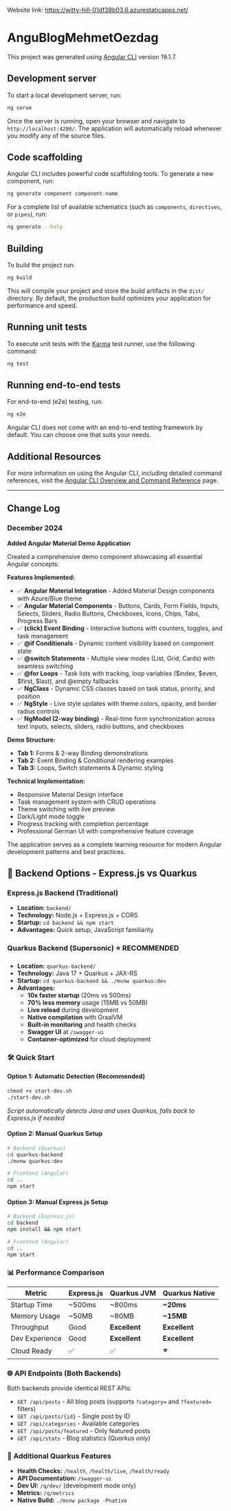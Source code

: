 Website link: https://witty-hill-01df38b03.6.azurestaticapps.net/

# AnguBlogMehmetOezdag

This project was generated using [Angular CLI](https://github.com/angular/angular-cli) version 19.1.7.

## Development server

To start a local development server, run:

```bash
ng serve
```

Once the server is running, open your browser and navigate to `http://localhost:4200/`. The application will automatically reload whenever you modify any of the source files.

## Code scaffolding

Angular CLI includes powerful code scaffolding tools. To generate a new component, run:

```bash
ng generate component component-name
```

For a complete list of available schematics (such as `components`, `directives`, or `pipes`), run:

```bash
ng generate --help
```

## Building

To build the project run:

```bash
ng build
```

This will compile your project and store the build artifacts in the `dist/` directory. By default, the production build optimizes your application for performance and speed.

## Running unit tests

To execute unit tests with the [Karma](https://karma-runner.github.io) test runner, use the following command:

```bash
ng test
```

## Running end-to-end tests

For end-to-end (e2e) testing, run:

```bash
ng e2e
```

Angular CLI does not come with an end-to-end testing framework by default. You can choose one that suits your needs.

## Additional Resources

For more information on using the Angular CLI, including detailed command references, visit the [Angular CLI Overview and Command Reference](https://angular.dev/tools/cli) page.

---

## Change Log

### December 2024
**Added Angular Material Demo Application**

Created a comprehensive demo component showcasing all essential Angular concepts:

**Features Implemented:**
- ✅ **Angular Material Integration** - Added Material Design components with Azure/Blue theme
- ✅ **Angular Material Components** - Buttons, Cards, Form Fields, Inputs, Selects, Sliders, Radio Buttons, Checkboxes, Icons, Chips, Tabs, Progress Bars
- ✅ **(click) Event Binding** - Interactive buttons with counters, toggles, and task management
- ✅ **@if Conditionals** - Dynamic content visibility based on component state
- ✅ **@switch Statements** - Multiple view modes (List, Grid, Cards) with seamless switching
- ✅ **@for Loops** - Task lists with tracking, loop variables ($index, $even, $first, $last), and @empty fallbacks
- ✅ **NgClass** - Dynamic CSS classes based on task status, priority, and position
- ✅ **NgStyle** - Live style updates with theme colors, opacity, and border radius controls
- ✅ **NgModel (2-way binding)** - Real-time form synchronization across text inputs, selects, sliders, radio buttons, and checkboxes

**Demo Structure:**
- **Tab 1:** Forms & 2-way Binding demonstrations
- **Tab 2:** Event Binding & Conditional rendering examples  
- **Tab 3:** Loops, Switch statements & Dynamic styling

**Technical Implementation:**
- Responsive Material Design interface
- Task management system with CRUD operations
- Theme switching with live preview
- Dark/Light mode toggle
- Progress tracking with completion percentage
- Professional German UI with comprehensive feature coverage

The application serves as a complete learning resource for modern Angular development patterns and best practices.

## 🚀 Backend Options - Express.js vs Quarkus

### Express.js Backend (Traditional)
- **Location:** `backend/`
- **Technology:** Node.js + Express.js + CORS
- **Startup:** `cd backend && npm start`
- **Advantages:** Quick setup, JavaScript familiarity

### Quarkus Backend (Supersonic) ⭐ **RECOMMENDED**
- **Location:** `quarkus-backend/`
- **Technology:** Java 17 + Quarkus + JAX-RS
- **Startup:** `cd quarkus-backend && ./mvnw quarkus:dev`
- **Advantages:** 
  - **10x faster startup** (20ms vs 500ms)
  - **70% less memory** usage (15MB vs 50MB)
  - **Live reload** during development
  - **Native compilation** with GraalVM
  - **Built-in monitoring** and health checks
  - **Swagger UI** at `/swagger-ui`
  - **Container-optimized** for cloud deployment

### 🛠️ Quick Start

#### Option 1: Automatic Detection (Recommended)
```bash
chmod +x start-dev.sh
./start-dev.sh
```
*Script automatically detects Java and uses Quarkus, falls back to Express.js if needed*

#### Option 2: Manual Quarkus Setup
```bash
# Backend (Quarkus)
cd quarkus-backend
./mvnw quarkus:dev

# Frontend (Angular)
cd ..
npm start
```

#### Option 3: Manual Express.js Setup
```bash
# Backend (Express.js)
cd backend
npm install && npm start

# Frontend (Angular)
cd ..
npm start
```

### 📊 Performance Comparison

| Metric | Express.js | Quarkus JVM | Quarkus Native |
|--------|------------|-------------|----------------|
| Startup Time | ~500ms | ~800ms | **~20ms** |
| Memory Usage | ~50MB | ~80MB | **~15MB** |
| Throughput | Good | **Excellent** | **Excellent** |
| Dev Experience | Good | **Excellent** | **Excellent** |
| Cloud Ready | ✅ | ✅ | **⭐** |

### 🌐 API Endpoints (Both Backends)

Both backends provide identical REST APIs:

- `GET /api/posts` - All blog posts (supports `?category=` and `?featured=` filters)
- `GET /api/posts/{id}` - Single post by ID
- `GET /api/categories` - Available categories
- `GET /api/posts/featured` - Only featured posts
- `GET /api/stats` - Blog statistics *(Quarkus only)*

### 🔧 Additional Quarkus Features

- **Health Checks:** `/health`, `/health/live`, `/health/ready`
- **API Documentation:** `/swagger-ui`
- **Dev UI:** `/q/dev/` (development mode only)
- **Metrics:** `/q/metrics`
- **Native Build:** `./mvnw package -Pnative`
